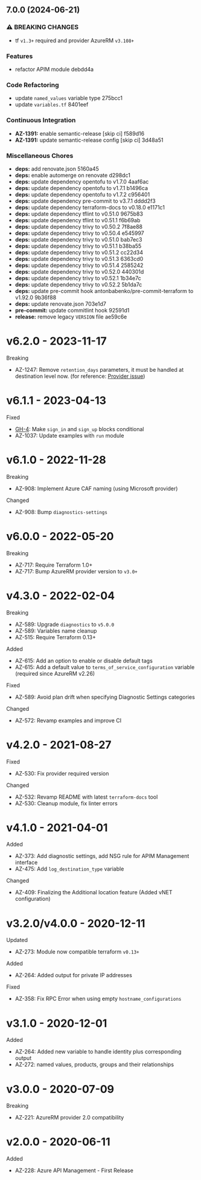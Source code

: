 ## 7.0.0 (2024-06-21)


### ⚠ BREAKING CHANGES

* tf `v1.3+` required and provider AzureRM `v3.108+`

### Features

* refactor APIM module debdd4a


### Code Refactoring

* update `named_values` variable type 275bcc1
* update `variables.tf` 8401eef


### Continuous Integration

* **AZ-1391:** enable semantic-release [skip ci] f589d16
* **AZ-1391:** update semantic-release config [skip ci] 3d48a51


### Miscellaneous Chores

* **deps:** add renovate.json 5160a45
* **deps:** enable automerge on renovate d298dc1
* **deps:** update dependency opentofu to v1.7.0 4aaf6ac
* **deps:** update dependency opentofu to v1.7.1 b1496ca
* **deps:** update dependency opentofu to v1.7.2 c956401
* **deps:** update dependency pre-commit to v3.7.1 dddd2f3
* **deps:** update dependency terraform-docs to v0.18.0 e1171c1
* **deps:** update dependency tflint to v0.51.0 9675b83
* **deps:** update dependency tflint to v0.51.1 f6b69ab
* **deps:** update dependency trivy to v0.50.2 7f8ae88
* **deps:** update dependency trivy to v0.50.4 e545997
* **deps:** update dependency trivy to v0.51.0 bab7ec3
* **deps:** update dependency trivy to v0.51.1 b38ba55
* **deps:** update dependency trivy to v0.51.2 cc22d34
* **deps:** update dependency trivy to v0.51.3 6363cd0
* **deps:** update dependency trivy to v0.51.4 2585242
* **deps:** update dependency trivy to v0.52.0 440301d
* **deps:** update dependency trivy to v0.52.1 1b34e7c
* **deps:** update dependency trivy to v0.52.2 5b1da7c
* **deps:** update pre-commit hook antonbabenko/pre-commit-terraform to v1.92.0 9b36f88
* **deps:** update renovate.json 703e1d7
* **pre-commit:** update commitlint hook 92591d1
* **release:** remove legacy `VERSION` file ae59c6e

# v6.2.0 - 2023-11-17

Breaking
  * AZ-1247: Remove `retention_days` parameters, it must be handled at destination level now. (for reference: [Provider issue](https://github.com/hashicorp/terraform-provider-azurerm/issues/23051))

# v6.1.1 - 2023-04-13

Fixed
  * [GH-4](https://github.com/claranet/terraform-azurerm-api-management/pull/4): Make `sign_in` and `sign_up` blocks conditional
  * AZ-1037: Update examples with `run` module

# v6.1.0 - 2022-11-28

Breaking
  * AZ-908: Implement Azure CAF naming (using Microsoft provider)

Changed
  * AZ-908: Bump `diagnostics-settings`

# v6.0.0 - 2022-05-20

Breaking
  * AZ-717: Require Terraform 1.0+
  * AZ-717: Bump AzureRM provider version to `v3.0+`

# v4.3.0 - 2022-02-04

Breaking
  * AZ-589: Upgrade `diagnostics` to `v5.0.0`
  * AZ-589: Variables name cleanup
  * AZ-515: Require Terraform 0.13+

Added
  * AZ-615: Add an option to enable or disable default tags
  * AZ-615: Add a default value to `terms_of_service_configuration` variable (required since AzureRM v2.26)

Fixed
  * AZ-589: Avoid plan drift when specifying Diagnostic Settings categories

Changed
  * AZ-572: Revamp examples and improve CI

# v4.2.0 - 2021-08-27

Fixed
  * AZ-530: Fix provider required version

Changed
  * AZ-532: Revamp README with latest `terraform-docs` tool
  * AZ-530: Cleanup module, fix linter errors

# v4.1.0 - 2021-04-01

Added
  * AZ-373: Add diagnostic settings, add NSG rule for APIM Management interface
  * AZ-475: Add `log_destination_type` variable

Changed
  * AZ-409: Finalizing the Additional location feature (Added vNET configuration)

# v3.2.0/v4.0.0 - 2020-12-11

Updated
  * AZ-273: Module now compatible terraform `v0.13+`

Added
  * AZ-264: Added output for private IP addresses

Fixed
  * AZ-358: Fix RPC Error when using empty `hostname_configurations`

# v3.1.0 - 2020-12-01

Added
  * AZ-264: Added new variable to handle identity plus corresponding output
  * AZ-272: named values, products, groups and their relationships

# v3.0.0 - 2020-07-09

Breaking
  * AZ-221: AzureRM provider 2.0 compatibility


# v2.0.0 - 2020-06-11

Added
  * AZ-228: Azure API Management - First Release
